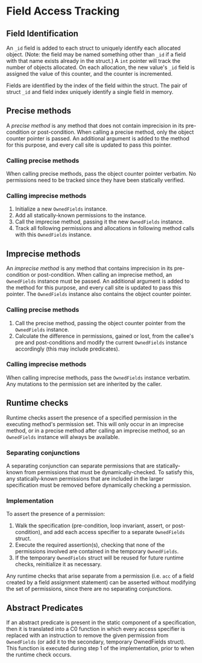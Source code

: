 # Field Access Tracking

## Field Identification

An `_id` field is added to each struct to uniquely identify each allocated object. (Note: the field may be named something other than `_id` if a field with that name exists already in the struct.) A `int` pointer will track the number of objects allocated. On each allocation, the new value's `_id` field is assigned the value of this counter, and the counter is incremented.

Fields are identified by the index of the field within the struct. The pair of struct `_id` and field index uniquely identify a single field in memory.

## Precise methods

A *precise method* is any method that does not contain imprecision in its pre-condition or post-condition. When calling a precise method, only the object counter pointer is passed. An additional argument is added to the method for this purpose, and every call site is updated to pass this pointer.

### Calling precise methods

When calling precise methods, pass the object counter pointer verbatim. No permissions need to be tracked since they have been statically verified.

### Calling imprecise methods

1. Initialize a new `OwnedFields` instance.
2. Add all statically-known permissions to the instance.
3. Call the imprecise method, passing it the new `OwnedFields` instance.
4. Track all following permissions and allocations in following method calls with this `OwnedFields` instance.

## Imprecise methods

An *imprecise method* is any method that contains imprecision in its pre-condition or post-condition. When calling an imprecise method, an `OwnedFields` instance must be passed. An additional argument is added to the method for this purpose, and every call site is updated to pass this pointer. The `OwnedFields` instance also contains the object counter pointer.

### Calling precise methods

1. Call the precise method, passing the object counter pointer from the `OwnedFields` instance.
2. Calculate the difference in permissions, gained or lost, from the callee's pre and post-conditions and modify the current `OwnedFields` instance accordingly (this may include predicates).

### Calling imprecise methods

When calling imprecise methods, pass the `OwnedFields` instance verbatim. Any mutations to the permission set are inherited by the caller.

## Runtime checks

Runtime checks assert the presence of a specified permission in the executing method's permission set. This will only occur in an imprecise method, or in a precise method after calling an imprecise method, so an `OwnedFields` instance will always be available. 

### Separating conjunctions
 A separating conjunction can separate permissions that are statically-known from permissions that must be dynamically-checked. To satisfy this, any statically-known permissions that are included in the larger specification must be removed before dynamically checking a permission.

### Implementation
To assert the presence of a permission:
1. Walk the specification (pre-condition, loop invariant, assert, or post-condition), and add each access specifier to a separate `OwnedFields` struct.
2. Execute the required assertion(s), checking that none of the permissions involved are contained in the temporary `OwnedFields`.
3. If the temporary `OwnedFields` struct will be reused for future runtime checks, reinitialize it as necessary.

Any runtime checks that arise separate from a permission (i.e. `acc` of a field created by a field assignment statement) can be asserted without modifying the set of permissions, since there are no separating conjunctions.

## Abstract Predicates
If an abstract predicate is present in the static component of a specification, then it is translated into a C0 function in which every access specifier is replaced with an instruction to remove the given permission from `OwnedFields` (or add it to the secondary, temporary OwnedFields struct). This function is executed during step 1 of the implementation, prior to when the runtime check occurs.